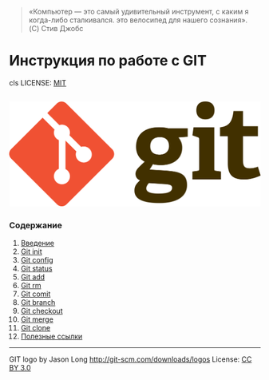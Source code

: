 >«Компьютер — это самый удивительный инструмент,
>с каким я когда-либо сталкивался.
>это велосипед для нашего сознания».  
>(C) Стив Джобс

# Инструкция по работе с GIT
cls
LICENSE: [MIT](./license.md)

![git logo](./assets/1920px-Git-logo.svg.png)
---
### Содержание
1. [Введение](./introduction.md)
2. [Git init](./init.md)
3. [Git config](./config.md)
4. [Git status](./status.md)
5. [Git add](./add.md)
6. [Git rm](./rm.md)
7. [Git comit](./comit.md)
8. [Git branch](./branch.md)
9. [Git checkout](./checkout.md)
10. [Git merge](./merge.md)
11. [Git clone](./clone.md)
12. [Полезные ссылки](./link.md)

---
GIT logo by Jason Long http://git-scm.com/downloads/logos
License: [CC BY 3.0](https://creativecommons.org/licenses/by/3.0/)